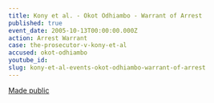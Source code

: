 ```yaml
---
title: Kony et al. - Okot Odhiambo - Warrant of Arrest
published: true
event_date: 2005-10-13T00:00:00.000Z
action: Arrest Warrant
case: the-prosecutor-v-kony-et-al
accused: okot-odhiambo
youtube_id:
slug: kony-et-al-events-okot-odhiambo-warrant-of-arrest
---
```



[Made public](http://www.icc-cpi.int/iccdocs/doc/doc97197.pdf)